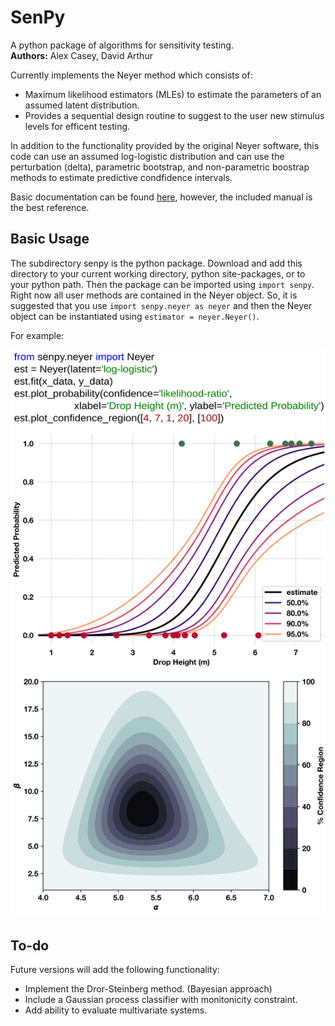 # SenPy
A python package of algorithms for sensitivity testing.  
**Authors:** Alex Casey, David Arthur

Currently implements the Neyer method which consists of:
  - Maximum likelihood estimators (MLEs) to estimate the parameters of an assumed latent distribution.
  - Provides a sequential design routine to suggest to the user new stimulus levels for efficent testing.
  
In addition to the functionality provided by the original Neyer software, this code can use an assumed log-logistic distribution and can use the perturbation (delta), parametric bootstrap, and non-parametric boostrap methods to estimate predictive condfidence intervals. 

Basic documentation can be found [here](https://acasey13.github.io/senpy/senpy.html), however, the included manual is the best reference.
  
## Basic Usage
The subdirectory senpy is the python package. Download and add this directory to your current working directory, python site-packages, or to your python path. Then the package can be imported using `import senpy`. Right now all user methods are contained in the Neyer object. So, it is suggested that you use `import senpy.neyer as neyer` and then the Neyer object can be instantiated using `estimator = neyer.Neyer()`.

For example:

![Example code usage and output. Can be found at ./examples/composite.svg](./examples/composite.svg)

## To-do
Future versions will add the following functionality: 
  - Implement the Dror-Steinberg method. (Bayesian approach)
  - Include a Gaussian process classifier with monitonicity constraint.
  - Add ability to evaluate multivariate systems. 
